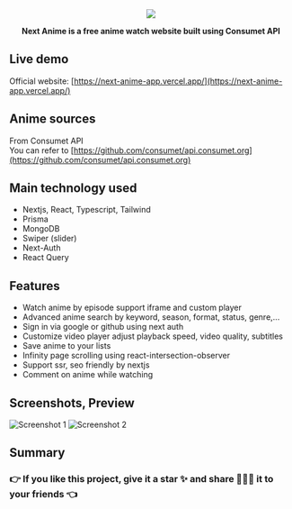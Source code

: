 <div align="center">
    <img src="https://res.cloudinary.com/annnn/image/upload/v1683898263/logo_id1pyr.png" />
</div>

<p align="center"><strong>Next Anime is a free anime watch website built using Consumet API</strong></p>

## Live demo

Official website: [https://next-anime-app.vercel.app/](https://next-anime-app.vercel.app/)

## Anime sources

From Consumet API  
You can refer to [https://github.com/consumet/api.consumet.org](https://github.com/consumet/api.consumet.org)

## Main technology used

- Nextjs, React, Typescript, Tailwind
- Prisma
- MongoDB
- Swiper (slider)
- Next-Auth
- React Query

## Features

- Watch anime by episode support iframe and custom player
- Advanced anime search by keyword, season, format, status, genre,...
- Sign in via google or github using next auth
- Customize video player adjust playback speed, video quality, subtitles
- Save anime to your lists
- Infinity page scrolling using react-intersection-observer
- Support ssr, seo friendly by nextjs
- Comment on anime while watching

## Screenshots, Preview

![Screenshot 1](https://res.cloudinary.com/annnn/image/upload/v1683903029/localhost_3000__2_sxk4pr.png)
![Screenshot 2](https://res.cloudinary.com/annnn/image/upload/v1683903024/localhost_3000__4_uea2iw.png)

## Summary

### 👉 If you like this project, give it a star ✨ and share 👨🏻‍💻 it to your friends 👈
